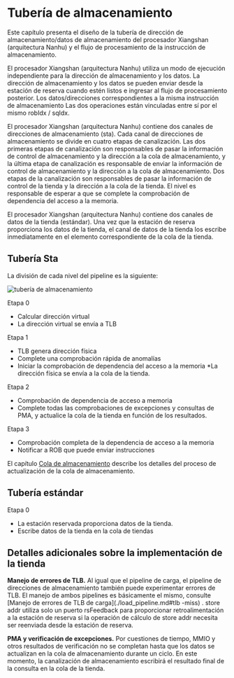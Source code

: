 # Tubería de almacenamiento

Este capítulo presenta el diseño de la tubería de dirección de almacenamiento/datos de almacenamiento del procesador Xiangshan (arquitectura Nanhu) y el flujo de procesamiento de la instrucción de almacenamiento.

El procesador Xiangshan (arquitectura Nanhu) utiliza un modo de ejecución independiente para la dirección de almacenamiento y los datos. La dirección de almacenamiento y los datos se pueden enviar desde la estación de reserva cuando estén listos e ingresar al flujo de procesamiento posterior. Los datos/direcciones correspondientes a la misma instrucción de almacenamiento Las dos operaciones están vinculadas entre sí por el mismo robIdx / sqIdx.

El procesador Xiangshan (arquitectura Nanhu) contiene dos canales de direcciones de almacenamiento (sta). Cada canal de direcciones de almacenamiento se divide en cuatro etapas de canalización. Las dos primeras etapas de canalización son responsables de pasar la información de control de almacenamiento y la dirección a la cola de almacenamiento, y la última etapa de canalización es responsable de enviar la información de control de almacenamiento y la dirección a la cola de almacenamiento. Dos etapas de la canalización son responsables de pasar la información de control de la tienda y la dirección a la cola de la tienda. El nivel es responsable de esperar a que se complete la comprobación de dependencia del acceso a la memoria.

El procesador Xiangshan (arquitectura Nanhu) contiene dos canales de datos de la tienda (estándar). Una vez que la estación de reserva proporciona los datos de la tienda, el canal de datos de la tienda los escribe inmediatamente en el elemento correspondiente de la cola de la tienda.

## Tubería Sta

La división de cada nivel del pipeline es la siguiente:

![tubería de almacenamiento](../../figs/memblock/tubería-de-almacenamiento.png)

Etapa 0

* Calcular dirección virtual
* La dirección virtual se envía a TLB

Etapa 1

* TLB genera dirección física
* Complete una comprobación rápida de anomalías
* Iniciar la comprobación de dependencia del acceso a la memoria
*La dirección física se envía a la cola de la tienda.

Etapa 2

* Comprobación de dependencia de acceso a memoria
* Complete todas las comprobaciones de excepciones y consultas de PMA, y actualice la cola de la tienda en función de los resultados.

Etapa 3

* Comprobación completa de la dependencia de acceso a la memoria
* Notificar a ROB que puede enviar instrucciones

El capítulo [Cola de almacenamiento](../lsq/store_queue.md) describe los detalles del proceso de actualización de la cola de almacenamiento.

## Tubería estándar

Etapa 0

* La estación reservada proporciona datos de la tienda.
* Escribe datos de la tienda en la cola de tiendas

## Detalles adicionales sobre la implementación de la tienda

**Manejo de errores de TLB.** Al igual que el pipeline de carga, el pipeline de direcciones de almacenamiento también puede experimentar errores de TLB. El manejo de ambos pipelines es básicamente el mismo, consulte [Manejo de errores de TLB de carga](./load_pipeline.md#tlb -miss) . store addr utiliza solo un puerto rsFeedback para proporcionar retroalimentación a la estación de reserva si la operación de cálculo de store addr necesita ser reenviada desde la estación de reserva.

**PMA y verificación de excepciones.** Por cuestiones de tiempo, MMIO y otros resultados de verificación no se completan hasta que los datos se actualizan en la cola de almacenamiento durante un ciclo. En este momento, la canalización de almacenamiento escribirá el resultado final de la consulta en la cola de la tienda.
